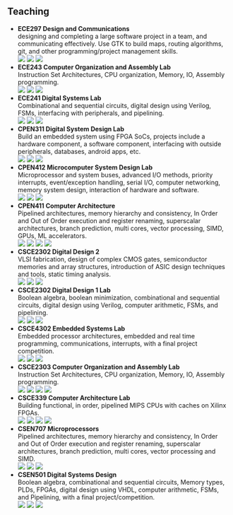 ## Teaching

* **ECE297 Design and Communications**  
  designing and completing a large software project in a team, and communicating effectively. Use GTK to build maps, routing algorithms, git, and other programming/project management skills.  
  ![](https://img.shields.io/badge/-TA-orange)
  ![](https://img.shields.io/badge/-University%20of%20Toronto-9cf)
  ![](https://img.shields.io/badge/-Spring%202020-gray)
* **ECE243 Computer Organization and Assembly Lab**  
  Instruction Set Architectures, CPU organization, Memory, IO, Assembly programming.  
  ![](https://img.shields.io/badge/-TA-orange)
  ![](https://img.shields.io/badge/-University%20of%20Toronto-9cf)
  ![](https://img.shields.io/badge/-Spring%202020-gray)
* **ECE241 Digital Systems Lab**  
  Combinational and sequential circuits, digital design using Verilog, FSMs, interfacing with peripherals, and pipelining.  
  ![](https://img.shields.io/badge/-TA-orange)
  ![](https://img.shields.io/badge/-University%20of%20Toronto-9cf)
  ![](https://img.shields.io/badge/-Fall%202019-gray)
* **CPEN311 Digital System Design Lab**  
  Build an embedded system using FPGA SoCs, projects include a hardware component, a software component, interfacing with outside peripherals, databases, android apps, etc.  
  ![](https://img.shields.io/badge/-TA-orange)
  ![](https://img.shields.io/badge/-University%20of%20British%20Columbia-ff69b4)
  ![](https://img.shields.io/badge/-Spring%202018-gray)
* **CPEN412 Microcomputer System Design Lab**  
  Microprocessor and system buses, advanced I/O methods, priority interrupts, event/exception handling, serial I/O, computer networking, memory system design, interaction of hardware and software.  
  ![](https://img.shields.io/badge/-TA-orange)
  ![](https://img.shields.io/badge/-University%20of%20British%20Columbia-ff69b4)
  ![](https://img.shields.io/badge/-Spring%202017-gray)
* **CPEN411 Computer Architecture**  
  Pipelined architectures, memory hierarchy and consistency, In Order and Out of Order execution and register renaming, superscalar architectures, branch prediction, multi cores, vector processing, SIMD, GPUs, ML accelerators.  
  ![](https://img.shields.io/badge/-TA-orange)
  ![](https://img.shields.io/badge/-University%20of%20British%20Columbia-ff69b4)
  ![](https://img.shields.io/badge/-Fall%202016-gray)
  ![](https://img.shields.io/badge/-Fall%202017-gray)
* **CSCE2302 Digital Design 2**  
  VLSI fabrication, design of complex CMOS gates, semiconductor memories and array structures, introduction of ASIC design techniques and tools, static timing analysis.  
  ![](https://img.shields.io/badge/-TA-orange)
  ![](https://img.shields.io/badge/-American%20University%20in%20Cairo-blueviolet)
  ![](https://img.shields.io/badge/-Spring%202016-gray)
* **CSCE2302 Digital Design 1 Lab**  
  Boolean algebra, boolean minimization, combinational and sequential circuits, digital design using Verilog, computer arithmetic, FSMs, and pipelining.  
  ![](https://img.shields.io/badge/-TA-orange)
  ![](https://img.shields.io/badge/-American%20University%20in%20Cairo-blueviolet)
  ![](https://img.shields.io/badge/-Spring%202016-gray)
* **CSCE4302 Embedded Systems Lab**  
  Embedded processor architectures, embedded and real time programming, communications, interrupts, with a final project competition.  
  ![](https://img.shields.io/badge/-TA-orange)
  ![](https://img.shields.io/badge/-American%20University%20in%20Cairo-blueviolet)
  ![](https://img.shields.io/badge/-Spring%202016-gray)
* **CSCE2303 Computer Organization and Assembly Lab**  
  Instruction Set Architectures, CPU organization, Memory, IO, Assembly programming.  
  ![](https://img.shields.io/badge/-TA-orange)
  ![](https://img.shields.io/badge/-American%20University%20in%20Cairo-blueviolet)
  ![](https://img.shields.io/badge/-Spring%202016-gray)
  ![](https://img.shields.io/badge/-Summer%202016-gray)
* **CSCE339 Computer Architecture Lab**  
  Building functional, in order, pipelined MIPS CPUs with caches on Xilinx FPGAs.  
  ![](https://img.shields.io/badge/-TA-orange)
  ![](https://img.shields.io/badge/-American%20University%20in%20Cairo-blueviolet)
  ![](https://img.shields.io/badge/-Fall%202015-gray)
  ![](https://img.shields.io/badge/-Spring%202016-gray)
* **CSEN707 Microprocessors**  
  Pipelined architectures, memory hierarchy and consistency, In Order and Out of Order execution and register renaming, superscalar architectures, branch prediction, multi cores, vector processing and SIMD.  
  ![](https://img.shields.io/badge/-Instructor-green)
  ![](https://img.shields.io/badge/-German%20University%20in%20Cairo-blue)
  ![](https://img.shields.io/badge/-Fall%202015-gray)
* **CSEN501 Digital Systems Design**  
  Boolean algebra, combinational and sequential circuits, Memory types, PLDs, FPGAs, digital design using VHDL, computer arithmetic, FSMs, and Pipelining, with a final project/competition.  
  ![](https://img.shields.io/badge/-Instructor-green)
  ![](https://img.shields.io/badge/-German%20University%20in%20Cairo-blue)
  ![](https://img.shields.io/badge/-Fall%202015-gray)
